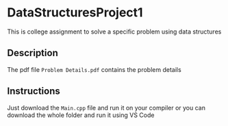 # DataStructuresProject1
This is college assignment to solve a specific problem using data structures 


## Description
The pdf file `Problem Details.pdf` contains the problem details


## Instructions
Just download the `Main.cpp` file and run it on your compiler
or you can download the whole folder and run it using VS Code